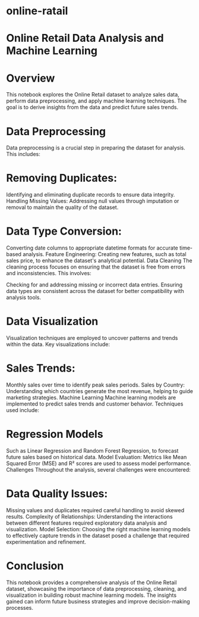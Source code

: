 # online-ratail
 # Online Retail Data Analysis and Machine Learning
# Overview
This notebook explores the Online Retail dataset to analyze sales data, perform data preprocessing, and apply machine learning techniques. The goal is to derive insights from the data and predict future sales trends.

#  Data Preprocessing
Data preprocessing is a crucial step in preparing the dataset for analysis. This includes:

# Removing Duplicates: 
Identifying and eliminating duplicate records to ensure data integrity.
Handling Missing Values: Addressing null values through imputation or removal to maintain the quality of the dataset.
# Data Type Conversion:
Converting date columns to appropriate datetime formats for accurate time-based analysis.
Feature Engineering: Creating new features, such as total sales price, to enhance the dataset's analytical potential.
Data Cleaning
The cleaning process focuses on ensuring that the dataset is free from errors and inconsistencies. This involves:

Checking for and addressing missing or incorrect data entries.
Ensuring data types are consistent across the dataset for better compatibility with analysis tools.
# Data Visualization
Visualization techniques are employed to uncover patterns and trends within the data. Key visualizations include:

# Sales Trends: 
Monthly sales over time to identify peak sales periods.
Sales by Country: Understanding which countries generate the most revenue, helping to guide marketing strategies.
Machine Learning
Machine learning models are implemented to predict sales trends and customer behavior. Techniques used include:

# Regression Models
Such as Linear Regression and Random Forest Regression, to forecast future sales based on historical data.
Model Evaluation: Metrics like Mean Squared Error (MSE) and R² scores are used to assess model performance.
Challenges
Throughout the analysis, several challenges were encountered:

# Data Quality Issues: 
Missing values and duplicates required careful handling to avoid skewed results.
Complexity of Relationships: Understanding the interactions between different features required exploratory data analysis and visualization.
Model Selection: Choosing the right machine learning models to effectively capture trends in the dataset posed a challenge that required experimentation and refinement.
# Conclusion
This notebook provides a comprehensive analysis of the Online Retail dataset, showcasing the importance of data preprocessing, cleaning, and visualization in building robust machine learning models. The insights gained can inform future business strategies and improve decision-making processes.
